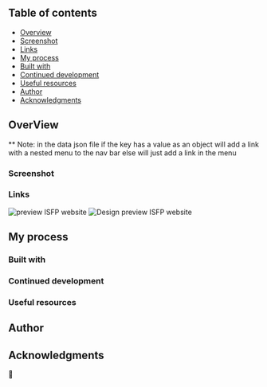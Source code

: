 ## Table of contents

- [Overview](#overview)
- [Screenshot](#screenshot)
- [Links](#links)
- [My process](#my-process)
- [Built with](#built-with)
- [Continued development](#continued-development)
- [Useful resources](#useful-resources)
- [Author](#author)
- [Acknowledgments](#acknowledgments)

## OverView

** Note: in the data json file if the key has a value as an object will add a link with a nested menu to the nav bar else will just add a link in the menu

### Screenshot

### Links
![preview ISFP website](https://www.isfpegypt.com/beta/)
![Design preview ISFP website]()
## My process

### Built with

### Continued development

### Useful resources

## Author

## Acknowledgments
🚀